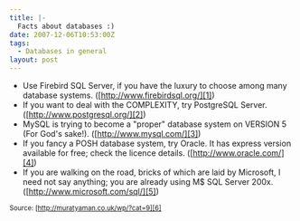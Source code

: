 ```yaml
---
title: |-
  Facts about databases :)
date: 2007-12-06T10:53:00Z
tags:
  - Databases in general
layout: post
---
```

* Use Firebird SQL Server, if you have the luxury to choose among many database systems. ([http://www.firebirdsql.org/][1])
* If you want to deal with the COMPLEXITY, try PostgreSQL Server. ([http://www.postgresql.org/][2])
* MySQL is trying to become a "proper" database system on VERSION 5 (For God's sake!). ([http://www.mysql.com/][3])
* If you fancy a POSH database system, try Oracle. It has express version available for free; check the licence details. ([http://www.oracle.com/][4])
* If you are walking on the road, bricks of which are laid by Microsoft, I need not say anything; you are already using M$ SQL Server 200x. ([http://www.microsoft.com/sql/][5])

<small>Source: [http://muratyaman.co.uk/wp/?cat=9][6]</small>

[1]: http://www.firebirdsql.org/
[2]: http://www.postgresql.org/
[3]: http://www.mysql.com/
[4]: http://www.oracle.com/
[5]: http://www.microsoft.com/sql/
[6]: http://muratyaman.co.uk/wp/?cat=9